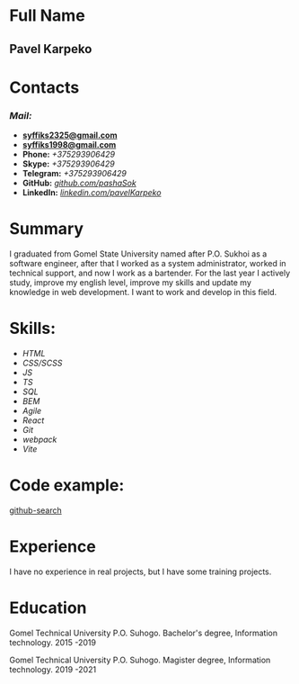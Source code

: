 # Full Name

## Pavel Karpeko

# Сontacts

### **_Mail:_**

- **syffiks2325@gmail.com**
- **syffiks1998@gmail.com**
- **Phone:** _+375293906429_
- **Skype:** _+375293906429_
- **Telegram:** _+375293906429_
- **GitHub:** _[github.com/pashaSok](https://github.com/pashaSok)_
- **LinkedIn:** _[linkedin.com/pavelKarpeko](https://www.linkedin.com/in/pavelkarpeko/)_

# Summary

I graduated from Gomel State University named after P.O. Sukhoi as a software engineer, after that I worked as a system administrator, worked in technical support, and now I work as a bartender. For the last year I actively study, improve my english level, improve my skills and update my knowledge in web development. I want to work and develop in this field.

# Skills:

- _HTML_
- _CSS/SCSS_
- _JS_
- _TS_
- _SQL_
- _BEM_
- _Agile_
- _React_
- _Git_
- _webpack_
- _Vite_

# Code example:

[github-search](https://github.com/pashaSok/github-search/tree/git-search)

# Experience

I have no experience in real projects, but I have some training projects.

# Education

Gomel Technical University P.O. Suhogo.
Bachelor's degree, Information technology.
2015 -2019

Gomel Technical University P.O. Suhogo.
Magister degree, Information technology.
2019 -2021
